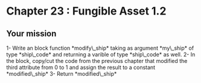 # Chapter 23 : Fungible Asset 1.2

<dialog character="mechanics">Captain, why are you trying to change the part yourself? Just write a function on the terminal and send it to a droid.</dialog>






## Your mission

<!-- prettier-ignore -->1- Write an block function *modify\_ship* taking as argument *my\_ship* of type *ship\_code* and returning a varible of type *ship\_code* as well.

<!-- prettier-ignore -->2- In the block, copy/cut the code from the previous chapter that modified the third attribute from 0 to 1 and assign the result to a constant *modified\_ship*

<!-- prettier-ignore -->3- Return *modified\_ship*
